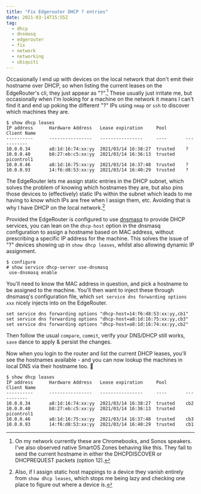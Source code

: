 ```yaml
---
title: "Fix Edgerouter DHCP ? entries"
date: 2021-03-14T15:55Z
tag:
  - dhcp
  - dnsmasq
  - edgerouter
  - fix
  - network
  - networking
  - ubiquiti
---
```


Occasionally I end up with devices on the local network that don't emit their hostname over DHCP, so when listing the current leases on the EdgeRouter's cli, they just appear as "?".[^1] These usually just irritate me, but occasionally when I'm looking for a machine on the network it means I can't find it and end up poking the different "?" IPs using `nmap` or `ssh` to discover which machines they are.

```shell
$ show dhcp leases 
IP address      Hardware Address   Lease expiration     Pool       Client Name
----------      ----------------   ----------------     ----       -----------
10.0.0.34       a8:1d:16:74:xx:yy  2021/03/14 16:38:27  trusted    ?
10.0.0.40       b8:27:eb:c5:xx:yy  2021/03/14 16:36:13  trusted    picontrol1
10.0.0.46       a8:1d:16:75:xx:yy  2021/03/14 16:37:48  trusted    ?
10.0.0.93       14:f6:d8:53:xx:yy  2021/03/14 16:40:29  trusted    ?
```

The EdgeRouter lets me assign static entries in the DHCP subnet, which solves the problem of knowing which hostnames they are, but also pins those devices to (effectively) static IPs within the subnet which leads to me having to know which IPs are free when I assign them, etc. Avoiding that is why I have DHCP on the local network.[^2]

Provided the EdgeRouter is configured to use [dnsmasq][] to provide DHCP services, you can lean on the `dhcp-host` option in the dnsmasq configuration to assign a hostname based on MAC address, without prescribing a specific IP address for the machine. This solves the issue of "?" devices showing up in `show dhcp leases`, whilst also allowing dynamic IP assignment.

```shell
$ configure
# show service dhcp-server use-dnsmasq 
 use-dnsmasq enable
```

You'll need to know the MAC address in question, and pick a hostname to be assigned to the machine. You'll then want to inject these through dnsmasq's configuration file, which `set service dns forwarding options xxx` nicely injects into on the EdgeRouter.

```shell
set service dns forwarding options "dhcp-host=14:f6:d8:53:xx:yy,cb1"
set service dns forwarding options "dhcp-host=a8:1d:16:75:xx:yy,cb3"
set service dns forwarding options "dhcp-host=a8:1d:16:74:xx:yy,cb2"
```

Then follow the usual `compare`, `commit`, verify your DNS/DHCP still works, `save` dance to apply & persist the changes.

Now when you login to the router and list the current DHCP leases, you'll see the hostnames available - and you can now lookup the machines in local DNS via their hostname too. 🎉

```shell
$ show dhcp leases 
IP address      Hardware Address   Lease expiration     Pool       Client Name
----------      ----------------   ----------------     ----       -----------
10.0.0.34       a8:1d:16:74:xx:yy  2021/03/14 16:38:27  trusted    cb2
10.0.0.40       b8:27:eb:c5:xx:yy  2021/03/14 16:36:13  trusted    picontrol1
10.0.0.46       a8:1d:16:75:xx:yy  2021/03/14 16:37:48  trusted    cb3
10.0.0.93       14:f6:d8:53:xx:yy  2021/03/14 16:40:29  trusted    cb1
```

[^1]: On my network currently these are Chromebooks, and Sonos speakers. I've also observed native SmartOS Zones behaving like this. They fail to send the current hostname in either the DHCPDISCOVER or DHCPREQUEST packets (option 12).
[^2]: Also, if I assign static host mappings to a device they vanish entirely from `show dhcp leases`, which stops me being lazy and checking one place to figure out where a device is.

[dnsmasq]: https://thekelleys.org.uk/dnsmasq/docs/dnsmasq-man.html
